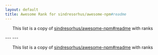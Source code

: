 ```yaml
---
layout: default
title: Awesome Rank for sindresorhus/awesome-npm#readme
---
```


<p align="center">
	This list is a copy of <a href="https://github.com/sindresorhus/awesome-npm#readme">sindresorhus/awesome-npm#readme</a> with ranks
</p>
---
---
<p align="center">
	This list is a copy of <a href="https://github.com/sindresorhus/awesome-npm#readme">sindresorhus/awesome-npm#readme</a> with ranks
</p>
